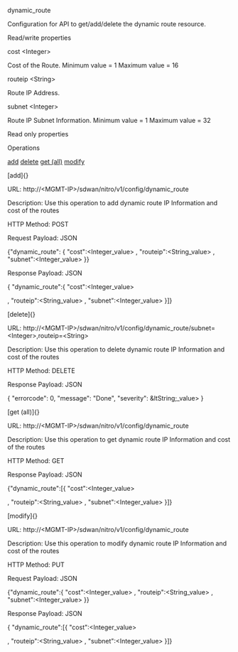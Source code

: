 dynamic\_route

Configuration for API to get/add/delete the dynamic route resource.

Read/write properties

cost &lt;Integer&gt;

Cost of the Route. Minimum value = 1 Maximum value = 16

routeip &lt;String&gt;

Route IP Address.

subnet &lt;Integer&gt;

Route IP Subnet Information. Minimum value = 1 Maximum value = 32

Read only properties

Operations

[add](#add) [delete](#delete) [get (all)](#get_all) [modify](#modify)

[add]{}

URL: http://&lt;MGMT-IP&gt;/sdwan/nitro/v1/config/dynamic\_route

Description: Use this operation to add dynamic route IP Information and cost of the routes

HTTP Method: POST

Request Payload: JSON

{"dynamic\_route": { "cost":&lt;Integer\_value&gt; , "routeip":&lt;String\_value&gt; , "subnet":&lt;Integer\_value&gt; }}

Response Payload: JSON

{ "dynamic\_route":{ "cost":&lt;Integer\_value&gt;

, "routeip":&lt;String\_value&gt; , "subnet":&lt;Integer\_value&gt; }\]}

[delete]{}

URL: http://&lt;MGMT-IP&gt;/sdwan/nitro/v1/config/dynamic\_route/subnet=&lt;Integer&gt;,routeip=&lt;String&gt;

Description: Use this operation to delete dynamic route IP Information and cost of the routes

HTTP Method: DELETE

Response Payload: JSON

{ "errorcode": 0, "message": "Done", "severity": &ltString;\_value&gt; }

[get (all)]{}

URL: http://&lt;MGMT-IP&gt;/sdwan/nitro/v1/config/dynamic\_route

Description: Use this operation to get dynamic route IP Information and cost of the routes

HTTP Method: GET

Response Payload: JSON

{"dynamic\_route":\[{ "cost":&lt;Integer\_value&gt;

, "routeip":&lt;String\_value&gt; , "subnet":&lt;Integer\_value&gt; }\]}

[modify]{}

URL: http://&lt;MGMT-IP&gt;/sdwan/nitro/v1/config/dynamic\_route

Description: Use this operation to modify dynamic route IP Information and cost of the routes

HTTP Method: PUT

Request Payload: JSON

{"dynamic\_route":{ "cost":&lt;Integer\_value&gt; , "routeip":&lt;String\_value&gt; , "subnet":&lt;Integer\_value&gt; }}

Response Payload: JSON

{ "dynamic\_route":\[{ "cost":&lt;Integer\_value&gt;

, "routeip":&lt;String\_value&gt; , "subnet":&lt;Integer\_value&gt; }\]}
